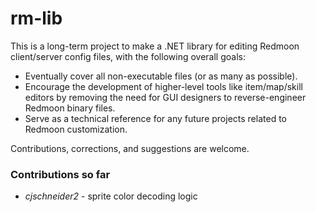 rm-lib
======

This is a long-term project to make a .NET library for editing
Redmoon client/server config files, with the following overall
goals:

- Eventually cover all non-executable files (or as many as possible).
- Encourage the development of higher-level tools like
  item/map/skill editors by removing the need for GUI designers
  to reverse-engineer Redmoon binary files.
- Serve as a technical reference for any future projects related
  to Redmoon customization.

Contributions, corrections, and suggestions are welcome.

### Contributions so far

- *cjschneider2* - sprite color decoding logic

